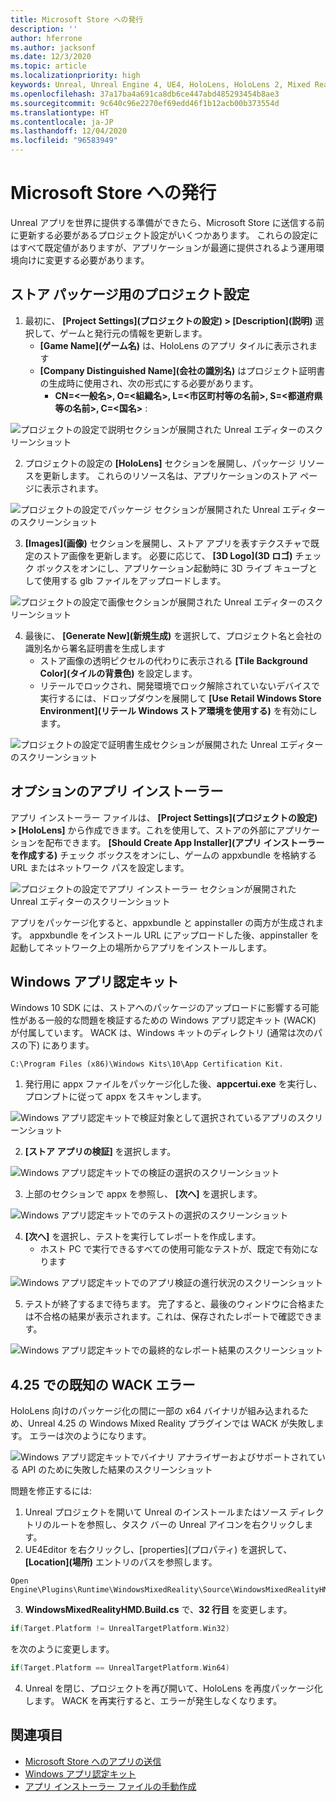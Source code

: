 ```yaml
---
title: Microsoft Store への発行
description: ''
author: hferrone
ms.author: jacksonf
ms.date: 12/3/2020
ms.topic: article
ms.localizationpriority: high
keywords: Unreal, Unreal Engine 4, UE4, HoloLens, HoloLens 2, Mixed Reality, 開発, ドキュメント, ガイド, 機能, Mixed Reality ヘッドセット, Windows Mixed Reality ヘッドセット, 仮想現実ヘッドセット, 発行, 配布, Microsoft Store
ms.openlocfilehash: 37a17ba4a691ca8db6ce447abd485293454b8ae3
ms.sourcegitcommit: 9c640c96e2270ef69edd46f1b12acb00b373554d
ms.translationtype: HT
ms.contentlocale: ja-JP
ms.lasthandoff: 12/04/2020
ms.locfileid: "96583949"
---
```

# <a name="publishing-to-the-microsoft-store"></a>Microsoft Store への発行

Unreal アプリを世界に提供する準備ができたら、Microsoft Store に送信する前に更新する必要があるプロジェクト設定がいくつかあります。 これらの設定にはすべて既定値がありますが、アプリケーションが最適に提供されるよう運用環境向けに変更する必要があります。

## <a name="project-settings-for-the-store-packaging"></a>ストア パッケージ用のプロジェクト設定

1. 最初に、 **[Project Settings]\(プロジェクトの設定\) > [Description]\(説明\)** 選択して、ゲームと発行元の情報を更新します。 
    * **[Game Name]\(ゲーム名\)** は、HoloLens のアプリ タイルに表示されます
    * **[Company Distinguished Name]\(会社の識別名\)** はプロジェクト証明書の生成時に使用され、次の形式にする必要があります。 
        * **CN=<一般名>, O=<組織名>, L=<市区町村等の名前>, S=<都道府県等の名前>, C=<国名>** :

![プロジェクトの設定で説明セクションが展開された Unreal エディターのスクリーンショット](images/unreal-publishing-img-01.png)

2. プロジェクトの設定の **[HoloLens]** セクションを展開し、パッケージ リソースを更新します。  これらのリソース名は、アプリケーションのストア ページに表示されます。

![プロジェクトの設定でパッケージ セクションが展開された Unreal エディターのスクリーンショット](images/unreal-publishing-img-02.png)

3. **[Images]\(画像\)** セクションを展開し、ストア アプリを表すテクスチャで既定のストア画像を更新します。  必要に応じて、 **[3D Logo]\(3D ロゴ\)** チェック ボックスをオンにし、アプリケーション起動時に 3D ライブ キューブとして使用する glb ファイルをアップロードします。

![プロジェクトの設定で画像セクションが展開された Unreal エディターのスクリーンショット](images/unreal-publishing-img-03.png)

4. 最後に、 **[Generate New]\(新規生成\)** を選択して、プロジェクト名と会社の識別名から署名証明書を生成します  
    * ストア画像の透明ピクセルの代わりに表示される **[Tile Background Color]\(タイルの背景色\)** を設定します。
    * リテールでロックされ、開発環境でロック解除されていないデバイスで実行するには、ドロップダウンを展開して **[Use Retail Windows Store Environment]\(リテール Windows ストア環境を使用する\)** を有効にします。

![プロジェクトの設定で証明書生成セクションが展開された Unreal エディターのスクリーンショット](images/unreal-publishing-img-04.png)

## <a name="optional-app-installer"></a>オプションのアプリ インストーラー

アプリ インストーラー ファイルは、 **[Project Settings]\(プロジェクトの設定\) > [HoloLens]** から作成できます。これを使用して、ストアの外部にアプリケーションを配布できます。  **[Should Create App Installer]\(アプリ インストーラーを作成する\)** チェック ボックスをオンにし、ゲームの appxbundle を格納する URL またはネットワーク パスを設定します。  

![プロジェクトの設定でアプリ インストーラー セクションが展開された Unreal エディターのスクリーンショット](images/unreal-publishing-img-05.png)

アプリをパッケージ化すると、appxbundle と appinstaller の両方が生成されます。  appxbundle をインストール URL にアップロードした後、appinstaller を起動してネットワーク上の場所からアプリをインストールします。

## <a name="windows-app-certification-kit"></a>Windows アプリ認定キット

Windows 10 SDK には、ストアへのパッケージのアップロードに影響する可能性がある一般的な問題を検証するための Windows アプリ認定キット (WACK) が付属しています。  WACK は、Windows キットのディレクトリ (通常は次のパスの下) にあります。 

```
C:\Program Files (x86)\Windows Kits\10\App Certification Kit.
```

1. 発行用に appx ファイルをパッケージ化した後、**appcertui.exe** を実行し、プロンプトに従って appx をスキャンします。

![Windows アプリ認定キットで検証対象として選択されているアプリのスクリーンショット](images/unreal-publishing-img-06.png)

2. **[ストア アプリの検証]** を選択します。

![Windows アプリ認定キットでの検証の選択のスクリーンショット](images/unreal-publishing-img-07.png)

3. 上部のセクションで appx を参照し、 **[次へ]** を選択します。

![Windows アプリ認定キットでのテストの選択のスクリーンショット](images/unreal-publishing-img-08.png)

4. **[次へ]** を選択し、テストを実行してレポートを作成します。
    * ホスト PC で実行できるすべての使用可能なテストが、既定で有効になります

![Windows アプリ認定キットでのアプリ検証の進行状況のスクリーンショット](images/unreal-publishing-img-09.png)

5. テストが終了するまで待ちます。 完了すると、最後のウィンドウに合格または不合格の結果が表示されます。これは、保存されたレポートで確認できます。

![Windows アプリ認定キットでの最終的なレポート結果のスクリーンショット](images/unreal-publishing-img-10.png)

## <a name="known-wack-failure-with-425"></a>4\.25 での既知の WACK エラー

HoloLens 向けのパッケージ化の間に一部の x64 バイナリが組み込まれるため、Unreal 4.25 の Windows Mixed Reality プラグインでは WACK が失敗します。 エラーは次のようになります。

![Windows アプリ認定キットでバイナリ アナライザーおよびサポートされている API のために失敗した結果のスクリーンショット](images/unreal-publishing-img-11.png)

問題を修正するには:
1. Unreal プロジェクトを開いて Unreal のインストールまたはソース ディレクトリのルートを参照し、タスク バーの Unreal アイコンを右クリックします。
2. UE4Editor を右クリックし、[properties]\(プロパティ\) を選択して、 **[Location]\(場所\)** エントリのパスを参照します。

```
Open Engine\Plugins\Runtime\WindowsMixedReality\Source\WindowsMixedRealityHMD\WindowsMixedRealityHMD.Build.cs.
```

3. **WindowsMixedRealityHMD.Build.cs** で、**32 行目** を変更します。

```cpp
if(Target.Platform != UnrealTargetPlatform.Win32)
```

を次のように変更します。

```cpp
if(Target.Platform == UnrealTargetPlatform.Win64)

```

4. Unreal を閉じ、プロジェクトを再び開いて、HoloLens を再度パッケージ化します。  WACK を再実行すると、エラーが発生しなくなります。 

## <a name="see-also"></a>関連項目
* [Microsoft Store へのアプリの送信](../../distribute/submitting-an-app-to-the-microsoft-store.md)
* [Windows アプリ認定キット](https://developer.microsoft.com/windows/downloads/app-certification-kit)
* [アプリ インストーラー ファイルの手動作成](https://docs.microsoft.com/windows/msix/app-installer/how-to-create-appinstaller-file)